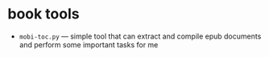 # book tools

 * `mobi-toc.py` — simple tool that can extract and compile epub documents and perform some important tasks for me

